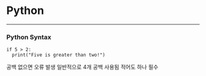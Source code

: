 # Python
---
### Python Syntax

```
if 5 > 2:
  print("Five is greater than two!")
```

공백 없으면 오류 발생 
일반적으로 4개 공백 사용됨 
적어도 하나 필수
